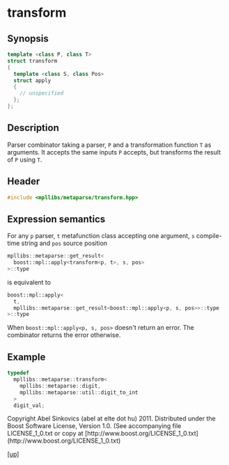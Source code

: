 # transform

## Synopsis

```cpp
template <class P, class T>
struct transform
{
  template <class S, class Pos>
  struct apply
  {
    // unspecified
  };
};
```

## Description

Parser combinator taking a parser, `P` and a transformation function `T` as
arguments. It accepts the same inputs `P` accepts, but transforms the result of
`P` using `T`.

## Header

```cpp
#include <mpllibs/metaparse/transform.hpp>
```

## Expression semantics

For any `p` parser, `t` metafunction class accepting one argument, `s`
compile-time string and `pos` source position

```cpp
mpllibs::metaparse::get_result<
  boost::mpl::apply<transform<p, t>, s, pos>
>::type
```

is equivalent to

```cpp
boost::mpl::apply<
  t,
  mpllibs::metaparse::get_result<boost::mpl::apply<p, s, pos>>::type
>::type
```

When `boost::mpl::apply<p, s, pos>` doesn't return an error. The combinator
returns the error otherwise.

## Example

```cpp
typedef
  mpllibs::metaparse::transform<
    mpllibs::metaparse::digit,
    mpllibs::metaparse::util::digit_to_int
  >
  digit_val;
```

<p class="copyright">
Copyright Abel Sinkovics (abel at elte dot hu) 2011.
Distributed under the Boost Software License, Version 1.0.
(See accompanying file LICENSE_1_0.txt or copy at
[http://www.boost.org/LICENSE_1_0.txt](http://www.boost.org/LICENSE_1_0.txt)
</p>

[[up]](reference.html)


